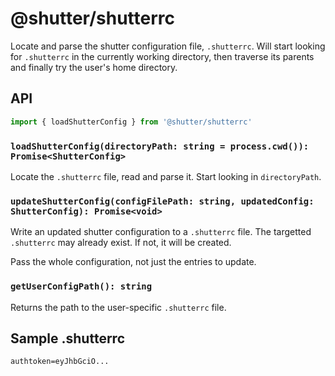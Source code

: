 # @shutter/shutterrc

Locate and parse the shutter configuration file, `.shutterrc`. Will start looking for `.shutterrc` in the currently working directory, then traverse its parents and finally try the user's home directory.

## API

```ts
import { loadShutterConfig } from '@shutter/shutterrc'
```

### `loadShutterConfig(directoryPath: string = process.cwd()): Promise<ShutterConfig>`

Locate the `.shutterrc` file, read and parse it. Start looking in `directoryPath`.

### `updateShutterConfig(configFilePath: string, updatedConfig: ShutterConfig): Promise<void>`

Write an updated shutter configuration to a `.shutterrc` file. The targetted `.shutterrc` may already exist. If not, it will be created.

Pass the whole configuration, not just the entries to update.

### `getUserConfigPath(): string`

Returns the path to the user-specific `.shutterrc` file.

## Sample .shutterrc

```
authtoken=eyJhbGciO...
```
